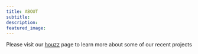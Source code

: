```yaml
---
title: ABOUT
subtitle: 
description: 
featured_image: 
---
```


Please visit our [houzz](https://www.houzz.com/professionals/woodworkers-and-carpenters/m-kaiser-building-and-remodeling-pfvwus-pf~1888232351) page to learn more about some of our recent projects
